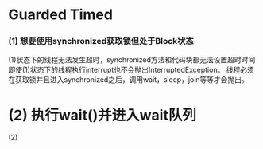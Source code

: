 # Guarded Timed
### (1) 想要使用synchronized获取锁但处于Block状态
(1)状态下的线程无法发生超时，synchronized方法和代码块都无法设置超时时间
即使(1)状态下的线程执行interrupt也不会抛出InterruptedException。
线程必须在获取锁并且进入synchronized之后，调用wait，sleep，join等等才会抛出。

# (2) 执行wait()并进入wait队列
(2)
